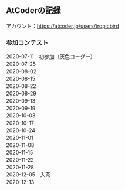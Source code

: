 ## AtCoderの記録
アカウント：https://atcoder.jp/users/tropicbird
### 参加コンテスト
2020-07-11　初参加（灰色コーダー）<br>
2020-07-25　<br>
2020-08-02　<br>
2020-08-15　<br>
2020-08-22　<br>
2020-08-29　<br>
2020-09-13　<br>
2020-09-19　<br>
2020-10-03　<br>
2020-10-17　<br>
2020-10-24　<br>
2020-11-01　<br>
2020-11-08　<br>
2020-11-15　<br>
2020-11-22　<br>
2020-11-28　<br>
2020-12-05　入茶<br>
2020-12-13　<br>
